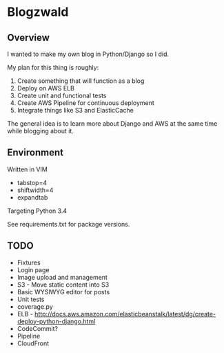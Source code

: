 # Blogzwald

## Overview

I wanted to make my own blog in Python/Django so I did.

My plan for this thing is roughly:

1. Create something that will function as a blog
2. Deploy on AWS ELB
3. Create unit and functional tests
4. Create AWS Pipeline for continuous deployment
5. Integrate things like S3 and ElasticCache

The general idea is to learn more about Django and AWS at the same time while blogging about it.

## Environment

Written in VIM

* tabstop=4
* shiftwidth=4
* expandtab

Targeting Python 3.4

See requirements.txt for package versions.

## TODO

* Fixtures
* Login page
* Image upload and management
* S3 - Move static content into S3
* Basic WYSIWYG editor for posts
* Unit tests
* coverage.py
* ELB - http://docs.aws.amazon.com/elasticbeanstalk/latest/dg/create-deploy-python-django.html
* CodeCommit?
* Pipeline
* CloudFront
